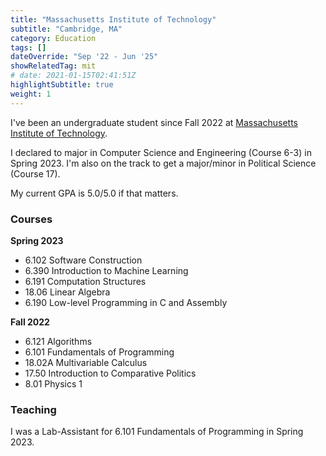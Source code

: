 ```yaml
---
title: "Massachusetts Institute of Technology"
subtitle: "Cambridge, MA"
category: Education
tags: []
dateOverride: "Sep '22 - Jun '25"
showRelatedTag: mit
# date: 2021-01-15T02:41:51Z
highlightSubtitle: true
weight: 1
---
```


I've been an undergraduate student since Fall 2022 at [Massachusetts Institute of Technology](https://web.mit.edu/).

I declared to major in Computer Science and Engineering (Course 6-3) in Spring 2023. I'm also on the track to get a major/minor in Political Science (Course 17).

My current GPA is 5.0/5.0 if that matters.

### Courses

<!-- (\* indicates ongoing courses) -->

**Spring 2023**

- 6.102 Software Construction
- 6.390 Introduction to Machine Learning
- 6.191 Computation Structures
- 18.06 Linear Algebra
- 6.190 Low-level Programming in C and Assembly

**Fall 2022**

- 6.121 Algorithms
- 6.101 Fundamentals of Programming
- 18.02A Multivariable Calculus
- 17.50 Introduction to Comparative Politics
- 8.01 Physics 1

### Teaching

I was a Lab-Assistant for 6.101 Fundamentals of Programming in Spring 2023.
